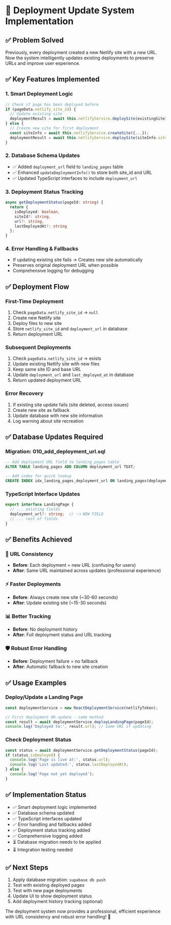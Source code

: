 # 🚀 **Deployment Update System Implementation**

## ✅ **Problem Solved**
Previously, every deployment created a new Netlify site with a new URL. Now the system intelligently updates existing deployments to preserve URLs and improve user experience.

## ✅ **Key Features Implemented**

### **1. Smart Deployment Logic**
```typescript
// Check if page has been deployed before
if (pageData.netlify_site_id) {
  // Update existing site
  deploymentResult = await this.netlifyService.deploySite(existingSiteId, files);
} else {
  // Create new site for first deployment
  const siteInfo = await this.netlifyService.createSite({...});
  deploymentResult = await this.netlifyService.deploySite(siteInfo.site_id, files);
}
```

### **2. Database Schema Updates**
- ✅ Added `deployment_url` field to `landing_pages` table
- ✅ Enhanced `updateDeploymentInfo()` to store both site_id and URL
- ✅ Updated TypeScript interfaces to include `deployment_url`

### **3. Deployment Status Tracking**
```typescript
async getDeploymentStatus(pageId: string) {
  return {
    isDeployed: boolean,
    siteId?: string,
    url?: string,
    lastDeployedAt?: string
  };
}
```

### **4. Error Handling & Fallbacks**
- If updating existing site fails → Creates new site automatically
- Preserves original deployment URL when possible
- Comprehensive logging for debugging

## ✅ **Deployment Flow**

### **First-Time Deployment**
1. Check `pageData.netlify_site_id` → `null`
2. Create new Netlify site
3. Deploy files to new site
4. Store `netlify_site_id` and `deployment_url` in database
5. Return deployment URL

### **Subsequent Deployments**
1. Check `pageData.netlify_site_id` → exists
2. Update existing Netlify site with new files
3. Keep same site ID and base URL
4. Update `deployment_url` and `last_deployed_at` in database
5. Return updated deployment URL

### **Error Recovery**
1. If existing site update fails (site deleted, access issues)
2. Create new site as fallback
3. Update database with new site information
4. Log warning about site recreation

## ✅ **Database Updates Required**

### **Migration: 010_add_deployment_url.sql**
```sql
-- Add deployment URL field to landing_pages table
ALTER TABLE landing_pages ADD COLUMN deployment_url TEXT;

-- Add index for quick lookup
CREATE INDEX idx_landing_pages_deployment_url ON landing_pages(deployment_url);
```

### **TypeScript Interface Updates**
```typescript
export interface LandingPage {
  // ... existing fields
  deployment_url?: string;  // 👈 NEW FIELD
  // ... rest of fields
}
```

## ✅ **Benefits Achieved**

### **🔗 URL Consistency**
- **Before**: Each deployment = new URL (confusing for users)
- **After**: Same URL maintained across updates (professional experience)

### **⚡ Faster Deployments**
- **Before**: Always create new site (~30-60 seconds)
- **After**: Update existing site (~15-30 seconds)

### **📊 Better Tracking**
- **Before**: No deployment history
- **After**: Full deployment status and URL tracking

### **🛡️ Robust Error Handling**
- **Before**: Deployment failure = no fallback
- **After**: Automatic fallback to new site creation

## ✅ **Usage Examples**

### **Deploy/Update a Landing Page**
```typescript
const deploymentService = new ReactDeploymentService(netlifyToken);

// First deployment OR update - same method
const result = await deploymentService.deployLandingPage(pageId);
console.log('Deployed to:', result.url); // Same URL if updating
```

### **Check Deployment Status**
```typescript
const status = await deploymentService.getDeploymentStatus(pageId);
if (status.isDeployed) {
  console.log('Page is live at:', status.url);
  console.log('Last updated:', status.lastDeployedAt);
} else {
  console.log('Page not yet deployed');
}
```

## ✅ **Implementation Status**
- ✅ Smart deployment logic implemented
- ✅ Database schema updated
- ✅ TypeScript interfaces updated
- ✅ Error handling and fallbacks added
- ✅ Deployment status tracking added
- ✅ Comprehensive logging added
- ⏳ Database migration needs to be applied
- ⏳ Integration testing needed

## ✅ **Next Steps**
1. Apply database migration: `supabase db push`
2. Test with existing deployed pages
3. Test with new page deployments
4. Update UI to show deployment status
5. Add deployment history tracking (optional)

The deployment system now provides a professional, efficient experience with URL consistency and robust error handling! 🎯
